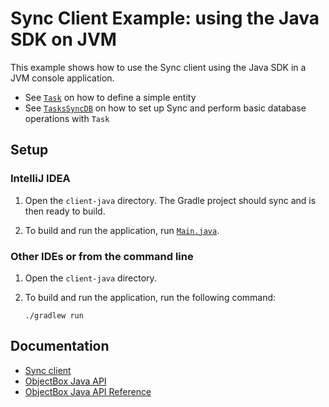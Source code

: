 # Sync Client Example: using the Java SDK on JVM 

This example shows how to use the Sync client using the Java SDK in a JVM console application.

- See [`Task`](app/src/main/java/io/objectbox/example/Task.java) on how to define a simple entity
- See [`TasksSyncDB`](app/src/main/java/io/objectbox/example/TasksSyncDB.java) on how to set up Sync and perform basic database operations with `Task`

## Setup

### IntelliJ IDEA

1. Open the `client-java` directory. The Gradle project should sync and is then ready to build.

2. To build and run the application, run [`Main.java`](app/src/main/java/io/objectbox/example/Main.java).

### Other IDEs or from the command line

1. Open the `client-java` directory.

2. To build and run the application, run the following command:

    ```shell
    ./gradlew run
    ```

## Documentation

- [Sync client](https://sync.objectbox.io/sync-client)
- [ObjectBox Java API](https://docs.objectbox.io/getting-started)
- [ObjectBox Java API Reference](https://objectbox.io/docfiles/java/current/)
